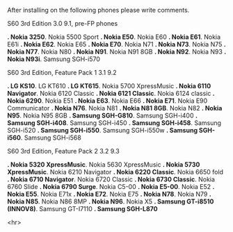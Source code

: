After installing on the following phones please write comments.

S60 3rd Edition 3.0 9.1, pre-FP phones

**. Nokia 3250**. Nokia 5500 Sport
**. Nokia E50**. Nokia E60
**. Nokia E61**. Nokia E61i
**. Nokia E62**. Nokia E65
**. Nokia E70**. Nokia N71
**. Nokia N73**. Nokia N75
**. Nokia N77**. Nokia N80
**. Nokia N91**. Nokia N91 8GB
**. Nokia N92**. Nokia N93
**. Nokia N93i**. Samsung SGH-i570

S60 3rd Edition, Feature Pack 1 3.1 9.2

**. LG KS10**. LG KT610
**. LG KT615**. Nokia 5700 XpressMusic
**. Nokia 6110 Navigator**. Nokia 6120 Classic
**. Nokia 6121 Classic**. Nokia 6124 classic
**. Nokia 6290**. Nokia E51
**. Nokia E63**. Nokia E66
**. Nokia E71**. Nokia E90 Communicator
**. Nokia N76**. Nokia N81
**. Nokia N81 8GB**. Nokia N82
**. Nokia N95**. Nokia N95 8GB
**. Samsung SGH-G810**. Samsung SGH-i400
**. Samsung SGH-i408**. Samsung SGH-i450
**. Samsung SGH-i458**. Samsung SGH-i520
**. Samsung SGH-i550**. Samsung SGH-i550w
**. Samsung SGH-i560**. Samsung SGH-i568

S60 3rd Edition, Feature Pack 2 3.2 9.3

**. Nokia 5320 XpressMusic**. Nokia 5630 XpressMusic
**. Nokia 5730 XpressMusic**. Nokia 6210 Navigator
**. Nokia 6220 Classic**. Nokia 6650 fold
**. Nokia 6710 Navigator**. Nokia 6720 Classic
**. Nokia 6730 Classic**. Nokia 6760 Slide
**. Nokia 6790 Surge**. Nokia C5-00
**. Nokia E5-00**. Nokia E52
**. Nokia E55**. Nokia E71x
**. Nokia E72**. Nokia E75
**. Nokia N78**. Nokia N79
**. Nokia N85**. Nokia N86 8MP
**. Nokia N96**. Nokia X5
**. Samsung GT-i8510 (INNOV8)**. Samsung GT-I7110
**. Samsung SGH-L870**



&lt;hr&gt;

